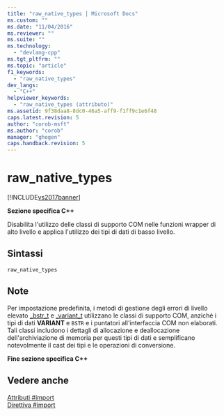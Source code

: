 ```yaml
---
title: "raw_native_types | Microsoft Docs"
ms.custom: ""
ms.date: "11/04/2016"
ms.reviewer: ""
ms.suite: ""
ms.technology: 
  - "devlang-cpp"
ms.tgt_pltfrm: ""
ms.topic: "article"
f1_keywords: 
  - "raw_native_types"
dev_langs: 
  - "C++"
helpviewer_keywords: 
  - "raw_native_types (attributo)"
ms.assetid: 9f38daa8-8dc0-46a5-aff9-f1ff9c1e6f48
caps.latest.revision: 5
author: "corob-msft"
ms.author: "corob"
manager: "ghogen"
caps.handback.revision: 5
---
```

# raw_native_types
[!INCLUDE[vs2017banner](../assembler/inline/includes/vs2017banner.md)]

**Sezione specifica C\+\+**  
  
 Disabilita l'utilizzo delle classi di supporto COM nelle funzioni wrapper di alto livello e applica l'utilizzo dei tipi di dati di basso livello.  
  
## Sintassi  
  
```  
raw_native_types  
```  
  
## Note  
 Per impostazione predefinita, i metodi di gestione degli errori di livello elevato [\_bstr\_t](../cpp/bstr-t-class.md) e [\_variant\_t](../cpp/variant-t-class.md) utilizzano le classi di supporto COM, anziché i tipi di dati **VARIANT** e `BSTR` e i puntatori all'interfaccia COM non elaborati.  Tali classi includono i dettagli di allocazione e deallocazione dell'archiviazione di memoria per questi tipi di dati e semplificano notevolmente il cast dei tipi e le operazioni di conversione.  
  
 **Fine sezione specifica C\+\+**  
  
## Vedere anche  
 [Attributi \#import](../preprocessor/hash-import-attributes-cpp.md)   
 [Direttiva \#import](../preprocessor/hash-import-directive-cpp.md)
